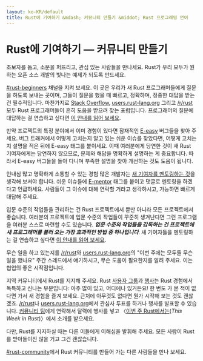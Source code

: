 ```yaml
---
layout: ko-KR/default
title: Rust에 기여하기 &mdash; 커뮤니티 만들기 &middot; Rust 프로그래밍 언어
---
```


# Rust에 기여하기 &mdash; 커뮤니티 만들기

초보자를 돕고, 소문을 퍼뜨리고, 관심 있는 사람들을 만나세요.
Rust가 우리 모두가 원하는 오픈 소스 개발의 빛나는 예제가 되도록 만드세요.

[#rust-beginners] 채널을 지켜 보세요.
이 곳은 우리가 새 Rust 프로그래머들에게 질문을 하도록 보내는 곳이며,
그들이 질문을 했을 때 빠르고, 정확하며, 정중한 대답을 받는 건 필수적입니다.
마찬가지로 [Stack Overflow], [users.rust-lang.org] 그리고 [/r/rust] 모두
Rust 프로그래머들이 흔히 도움을 받으려 찾는 포럼입니다.
프로그래머의 질문에 대답하는 걸 연습하고 싶다면 [이 안내를 읽어 보세요][helpful].

만약 프로젝트의 특정 분야에서 이미 경험이 있다면
잠재적인 [E-easy] 버그들을 찾아 주세요.
버그 트래커에서 어떻게 고치는지 알고 있는 쉬운 이슈를 찾았다면,
어떻게 고치는지 설명을 적은 뒤에 E-easy 태그를 붙이세요.
이때 여러분에게 당연한 것이 새 Rust 기여자에게는 당연하지 않으므로,
문제와 해답을 명확하게 설명하는 게 중요합니다.
따라서 E-easy 버그들을 돌아 다니며 부족한 설명을 찾아 개선하는 것도 도움이 됩니다.

인내심 많고 명확하게 소통할 수 있는 경험 많은 개발자는
[새 기여자를 멘토링하는 것][mentor]을 생각해 보셔야 합니다.
쉬운 이슈들에 [E-mentor] 태그를 붙이고 댓글로 멘토링을 하겠다고 언급하세요.
사람들이 그 이슈에 대해 연락할 거라고 생각하시고, 가능하면 빠르게 대답해 주세요.

입문 수준의 작업들을 관리하는 건 Rust 프로젝트에서 뿐만 아니라 모든 프로젝트에서 좋습니다.
여러분의 프로젝트에 입문 수준의 작업들이 꾸준히 생겨난다면
그런 프로그램을 여러분 스스로 마련할 수도 있습니다.
***입문 수준의 작업들을 감독하는 건 프로젝트에
새 프로그래머를 불러 오는 가장 효과적인 방법 중 하나입니다***.
새 기여자들을 멘토링하는 걸 연습하고 싶다면 [이 안내를 읽어 보세요][mentor-guide].

무슨 일을 하고 있는지를 [/r/rust]와 [users.rust-lang.org]의
"이번 주에는 모두들 무슨 일을 했나요" 주간 스레드에서 얘기하시고,
무슨 도움이 필요한지를 알려 주세요.
이는 협업의 좋은 시작점입니다.

지역 커뮤니티에서 Rust를 지지해 주세요.
Rust [사용자 그룹][user groups]과 [행사][events]는
Rust 경험에서 독특하고 신나는 부분입니다: 아주 많이 있고, 어디에나 있거든요!
한 번도 가 본 적이 없다면 가서 새 경험을 즐겨 보세요.
근처에 아무것도 없다면 뭔가 시작해 보는 것도 괜찮겠죠.
[/r/rust]나 [users.rust-lang.org]에서 관심사 투표를 하거나 행사를 발표할 수 있습니다.
[커뮤니티 팀][community team]에게 연락해서 달력에 행사를 넣고
〈[이번 주 Rust에서는][This Week in Rust](<i lang="en">This Week in Rust</i>)〉에서
소개를 받으세요.

다만, Rust를 지지하실 때는 다른 이들에게 이해심을 발휘해 주세요.
모든 사람이 Rust를 받아들이진 않을 거고 그건 괜찮습니다.

[#rust-community]에서 Rust 커뮤니티를 만들어 가는 다른 사람들을 만나 보세요.

<!--
Other ideas:
TWIR, podcasts.

experience reports
conf talks

Conduct training on Rust. (link to training material).
-->

[#rust-beginners]: https://kiwiirc.com/nextclient/#ircs://irc.mozilla.org:6697/#rust-beginners?nick=rustacean??
[#rust-community]: https://kiwiirc.com/nextclient/#ircs://irc.mozilla.org:6697/#rust-community?nick=rustacean??
[/r/rust]: https://reddit.com/r/rust
[E-easy]: https://github.com/rust-lang/rust/issues?q=is%3Aopen+is%3Aissue+label%3AE-easy
[E-mentor]: https://github.com/rust-lang/rust/issues?q=is%3Aopen+is%3Aissue+label%3AE-easy+label%3AE-mentor
[Stack Overflow]: https://stackoverflow.com/questions/tagged/rust
[This Week in Rust]: https://this-week-in-rust.org
[community team]: https://www.rust-lang.org/team.html#Community
[events]: https://www.google.com/calendar/embed?src=apd9vmbc22egenmtu5l6c5jbfc@group.calendar.google.com
[helpful]: https://codeblog.jonskeet.uk/2009/02/17/answering-technical-questions-helpfully/
[mentor]: https://users.rust-lang.org/t/mentoring-newcomers-to-the-rust-ecosystem/3088
[mentor-guide]: https://manishearth.github.io/blog/2016/01/03/making-your-open-source-project-newcomer-friendly/
[user groups]: user-groups.html
[users.rust-lang.org]: https://users.rust-lang.org
